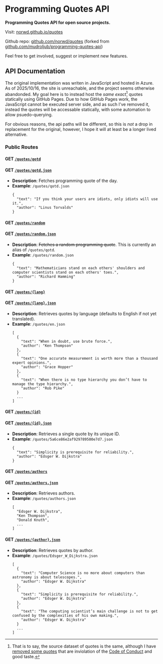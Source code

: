 # Programming Quotes API

**Programming Quotes API for open source projects.**

Visit: [norwd.github.io/quotes](https://norwd.github.io/quotes)

Github repo: [github.com/norwd/quotes](https://github.com/norwd/quotes) (forked from [github.com/mudroljub/programming-quotes-api](https://github.com/mudroljub/programming-quotes-api))

Feel free to get involved, suggest or implement new features.

## API Documentation

The original implementation was writen in JavaScript and hosted in Azure.
As of 2025/10/16, the site is unreachable, and the project seems otherwise abandonded.
My goal here is to instead host the *same exact*[^1] quotes statically using GitHub Pages.
Due to how GitHub Pages work, the JavaScript cannot be executed server side,
and as such I've removed it,
instead the quotes will be accessable statically,
with some automation to allow psuedo-querying.

[^1]: That is to say, the source dataset of quotes is the same,
      although I have [removed some quotes][fd851fb] that are inviolation of the [Code of Conduct] and good taste.

[Code of Conduct]: https://norwd.github.io/quotes/code-of-conduct
[fd851fb]: https://github.com/norwd/quotes/commit/fd851fbfeee4a26cd7d5f5a10f19601e177f86a8

For obvious reasons, the api paths will be different, so this is *not* a drop in replacement for the original,
however, I hope it will at least be a longer lived alternative.

### Public Routes

#### GET [`/quotes/qotd`](https://norwd.github.io/quotes/qotd)
#### GET [`/quotes/qotd.json`](https://norwd.github.io/quotes/qotd.json)
- **Description**: Fetches programming quote of the day.
- **Example**: `/quotes/qotd.json`
  ```
  {
    "text": "If you think your users are idiots, only idiots will use it.",
    "author": "Linus Torvalds"
  }
  ```

#### GET [`/quotes/random`](https://norwd.github.io/quotes/random)
#### GET [`/quotes/random.json`](https://norwd.github.io/quotes/random.json)
- **Description**: ~~Fetches a random programming quote~~. This is currently an alias of `/quotes/qotd`.
- **Example**: `/quotes/random.json`
  ```
  {
    "text": "Mathematicians stand on each others' shoulders and computer scientists stand on each others' toes.",
    "author": "Richard Hamming"
  }
  ```

#### GET [`/quotes/{lang}`](https://norwd.github.io/quotes/en)
#### GET [`/quotes/{lang}.json`](https://norwd.github.io/quotes/en.json)
- **Description**: Retrieves quotes by language (defaults to English if not yet translated).
- **Example**: `/quotes/en.json`
  ```
  [
    {
      "text": "When in doubt, use brute force.",
      "author": "Ken Thompson"
    },
    {
      "text": "One accurate measurement is worth more than a thousand expert opinions.",
      "author": "Grace Hopper"
    },
    {
      "text": "When there is no type hierarchy you don’t have to manage the type hierarchy.",
      "author": "Rob Pike"
    }
    ...
  ]
  ```

#### GET [`/quotes/{id}`](https://norwd.github.io/quotes/5a6ce86e2af929789500e7d7)
#### GET [`/quotes/{id}.json`](https://norwd.github.io/quotes/5a6ce86e2af929789500e7d7.json)
- **Description**: Retrieves a single quote by its unique ID.
- **Example**: `/quotes/5a6ce86e2af929789500e7d7.json`
  ```
  {
    "text": "Simplicity is prerequisite for reliability.",
    "author": "Edsger W. Dijkstra"
  }
  ```

#### GET [`/quotes/authors`](https://norwd.github.io/quotes/authors)
#### GET [`/quotes/authors.json`](https://norwd.github.io/quotes/authors.json)
- **Description**: Retrieves authors.
- **Example**: `/quotes/authors.json`
  ```
  [
    "Edsger W. Dijkstra",
    "Ken Thompson",
    "Donald Knuth",
    ...
  ]
  ```

#### GET [`/quotes/{author}.json`](https://norwd.github.io/quotes/Edsger_W_Dijkstra.json)
- **Description**: Retrieves quotes by author.
- **Example**: `/quotes/Edsger_W_Dijkstra.json`
  ```
  [
    {
      "text": "Computer Science is no more about computers than astronomy is about telescopes.",
      "author": "Edsger W. Dijkstra"
    },
    {
      "text": "Simplicity is prerequisite for reliability.",
      "author": "Edsger W. Dijkstra"
    },
    {
      "text": "The computing scientist’s main challenge is not to get confused by the complexities of his own making.",
      "author": "Edsger W. Dijkstra"
    }
    ...
  ]
  ```
